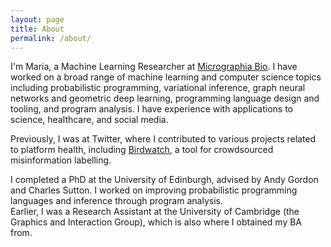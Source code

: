 ```yaml
---
layout: page
title: About
permalink: /about/
---
```


I'm Maria, a Machine Learning Researcher at [Micrographia Bio](https://www.micrographiabio.com/). I have worked on a broad range of machine learning and computer science topics including probabilistic programming, variational inference, graph neural networks and geometric deep learning, programming language design and tooling, and program analysis. I have experience with applications to science, healthcare, and social media. 

Previously, I was at Twitter, where I contributed to various projects related to platform health, including [Birdwatch](https://communitynotes.twitter.com/), a tool for crowdsourced misinformation labelling.

I completed a PhD at the University of Edinburgh, advised by Andy Gordon and Charles Sutton. I worked on improving probabilistic programming languages and inference through program analysis.  
Earlier, I was a Research Assistant at the University of Cambridge (the Graphics and Interaction Group), which is also where I obtained my BA from.

[//]: <> (where for my final year project I developed an IDE for Probabilistic Programming.)

[//]: <> (My work there was focused on improving the way in which data in the healthcare sector is manipulated and analysed, by bringing the power of programming by example to spreadsheets.)

